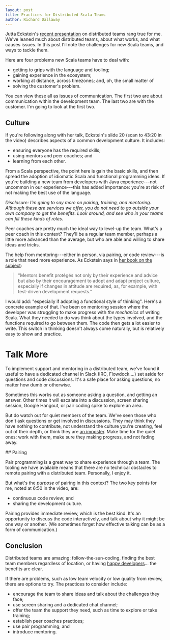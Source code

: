 ```yaml
---
layout: post
title: Practices for Distributed Scala Teams
author: Richard Dallaway
---
```


Jutta Eckstein's [recent presentation][infoq] on distributed teams rang true for me.
We've leaned much about distributed teams, about what works, and what causes issues.
In this post I'll note the challenges for new Scala teams,
and ways to tackle them.

[infoq]: http://www.infoq.com/presentations/agile-practices-distributed-teams
[book]: http://www.jeckstein.com/distributed-teams/
[remote]: http://stackoverflow.com/research/developer-survey-2015#work-remote-by-job
[syndrome]: http://en.wikipedia.org/wiki/Impostor_syndrome

<!-- break -->

Here are four problems new Scala teams have to deal with:

* getting to grips with the language and tooling;
* gaining experience in the ecosystem;
* working at distance, across timezones; and, oh, the small matter of
* solving the customer's problem.

You can view these all as issues of communication.
The first two are about communication within the development team.
The last two are with the customer.  I'm going to look at the first two.

## Culture

If you're following along with her talk,
Eckstein's slide 20 (scan to 43:20 in the video) describes aspects of a common development culture. It includes:

* ensuring everyone has the required skills;
* using mentors and peer coaches; and
* learning from each other.

From a Scala perspective, the point here is gain the basic skills, and then spread the adoption of idiomatic Scala and functional programming ideas.
If you're building a new team from developers with Java experience---not uncommon in our experience---this has added importance: you're at risk of not making the best use of the language.

_Disclosure:
I'm going to say more on pairing, training, and mentoring.
Although these are services we offer,
you do not need to go outside your own company to get the benefits.
Look around, and see who in your teams can fill these kinds of roles._

Peer coaches are pretty much the ideal way to level-up the team.
What's a peer coach in this context?
They'll be a regular team member, perhaps a little more advanced than the average,
but who are able and willing to share ideas and tricks.

The help from mentoring---either in person, via pairing, or code review---is a role that need more experience. As Eckstein says in [her book on the subject][book]:

> "Mentors benefit protégés not only by their experience and advice but also by their encouragement to adopt and adapt project culture, especially if changes in attitude are required, as, for example, with test-driven development requests."

I would add: "especially if adopting a functional style of thinking". Here's a concrete example of that. I've been on mentoring session where the developer was struggling to make progress with _the mechanics_ of writing Scala. What they needed to do was think about the types involved, and the functions required to go between them. The code then gets a lot easier to write. This switch in thinking doesn't always come naturally, but is relatively easy to show and practice.

# Talk More

To implement support and mentoring in a distributed team,
we've found it useful to have a dedicated channel in Slack (IRC, Flowdock....) set aside for questions and code discussions.
It's a safe place for asking questions, no matter how dumb or otherwise.

Sometimes this works out as someone asking a question, and getting an answer. Other times it will escalate into a discussion, screen sharing session, Google Hangout, or pair coding spike to explore an area.

But do watch out for quiet members of the team. We've seen those who don't ask questions or get involved in discussions.
They may think they have nothing to contribute, not understand the culture you're creating,
feel out of their depth, or think they are [an imposter][syndrome].   Make time for the quiet ones: work with them, make sure they making progress, and not fading away.


## Pairing

Pair programming is a great way to share experience through a team.
The tooling we have available means that there are no technical obstacles to remote pairing with a distributed team.
Personally, I enjoy it.

But what's the _purpose_ of pairing in this context? The two key points for me, noted at 6:50 in the video, are:

* continuous code review; and
* sharing the development culture.

Pairing provides immediate review, which is the best kind.
It's an opportunity to discuss the code interactively,
and talk about why it might be one way or another.
(We sometimes forget how effective talking can be as a form of communication.)

## Conclusion

Distributed teams are amazing: follow-the-sun-coding,
finding the best team members regardless of location, or having [happy developers][remote]... the benefits are clear.

If there are problems, such as low team velocity or low quality from review, there are options to try. The practices to consider include:

* encourage the team to share ideas and talk about the challenges they face;
* use screen sharing and a dedicated chat channel;
* offer the team the support they need, such as time to explore or take training;
* establish peer coaches practices;
* use pair programming; and
* introduce mentoring.
